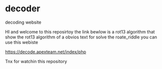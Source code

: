 # decoder
decoding website

HI and welcome to this reposirtoy
the link bewlow is a rot13 algorithm that show the rot13 algorithm of a obvios text
for solve the roate_riddle you can use this webiste

https://decode.apexteam.net/index/php

Tnx for watchin this repository
